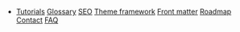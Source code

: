 * [Tutorials](/docs/tutorials.html) [Glossary](/docs/glossary.html) [SEO](/docs/seo.html) [Theme framework](/docs/theme-framework.html) [Front matter](/docs/front-matter.html) [Roadmap](/docs/roadmap.html) [Contact](/docs/contact.html) [FAQ](/docs/faq.html) 

